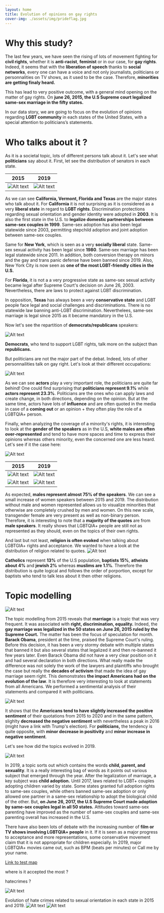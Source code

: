 ```yaml
---
layout: home
title: Evolution of opinions on gay rights
cover-img: ./assets/img/prideflag.jpg
---
```



# Why this study?

The last few years, we have seen the rising of lots of movement fighting for **civil rights**, whether it is **anti-racist**, **feminist** or in our case, for **gay rights**. Indeed, it seems that with the **liberation of speech** thanks to **social networks**, every one can have a voice and not only journalists, politicians or personnalities on TV shows, as it used to be the case. Therefore, **minorities are getting finaly heard.** 

This has lead to very positive outcome, with a general mind opening on the matter of gay rights. On **june 26, 2015, the U.S Supreme court legalized same-sex marriage in the fifty states.**

In our data story, we are going to focus on the evolution of opinions regarding **LGBT community** in each states of the United States, with a special attention to politicians’s statements.   


# Who talks about it ?
As it is a societal topic, lots of different persons talk about it. Let's see what **politicians** say about it. First, let see the distribution of senators in each state.


2015                                              | 2019
:------------------------------------------------:|:-------------------------------------------------:
![Alt text](top_states_2015.png?raw=true "Title") | ![Alt text](top_states_2019.png?raw=true "Title")

As we can see **California, Vermont, Florida and Texas** are the major states who talk about it. For **California** it is not surprising as it is considered as a very **liberal state** in regard to **LGBT rights**. Discrimination protections regarding sexual orientation and gender identity were adopted in **2003**. It is also the first state in the U.S. to **legalize domestic partnerships between same-sex couples in 1999**. Same-sex adoption has also been legal statewide since 2003, permitting stepchild adoption and joint adoption between same-sex couples. 

Same for **New York**, which is seen as a very **socially liberal** state. Same-sex sexual activity has been legal since **1980**. Same-sex marriage has been legal statewide since 2011. In addition, both conversion therapy on minors and the gay and trans panic defense have been banned since 2019. Also, New York City is now seen as **one of the most LGBT-friendly cities in the U.S.**

For **Florida**, it is not a a very progressive state as same-sex sexual activity became legal after Supreme Court's decision on June 26, 2003. Nevertheless, there are laws to protect against LGBT discrimination. 

In opposition, **Texas** has always been a very **conservative state** and LGBT people face legal and social challenges and discriminations. There is no statewide law banning anti-LGBT discrimination. Neverthelees, same-sex marriage is legal since 2015 as it became mandatory in the U.S.

Now let's see the repartition of **democrats/republicans** speakers:

![Alt text](proportion_d_r.png?raw=true "Title")

**Democrats**, who tend to support LGBT rights, talk more on the subject than **republicans.** 

But politicians are not the major part of the debat. Indeed, lots of other personnailities talk on gay right. Let's look at their different occupations:

![Alt text](occupations.png?raw=true "Title")

As we can see **actors** play a very important role, the politicians are quite far behind! One could find surprising that **politicians represent 9.1%** while **actors represent 23.3%**. Politicians are the ones who can apply laws and create change, in both directions, depending on the opinion. But at the same time, actors have lots of **influence** and are often quoted in the media in case of a **coming out** or an opinion + they often play the role of a LGBTQIA+ person. 

Finally, when analyzing the coverage of a minority's rights, it is interesting to look at the **gender of the speakers** as in the U.S, **white males are often over-represented** and tend to have more spaces and time to express their opinions whereas others minority, even the concerned one are less heard. Let's see if it the case here:

![Alt text](gender_all_log.png?raw=true "Title")

2015                                                | 2019
:--------------------------------------------------:|:---------------------------------------------------:
![Alt text](gender_2015.png?raw=true "Title")       |  ![Alt text](gender_2019.png?raw=true "Title")
![Alt text](other_gender_2015.png?raw=true "Title") |![Alt text](other_gender_2019.png?raw=true "Title")



As expected, **males represent almost 75% of the speakers**. We can see a small increase of women speakers between 2015 and 2019. The distribution without male and women represented allows us to visualize minorities that otherwise are completely crushed by men and women. On this new scale, transgender female are very present as well as non-binary person. 
Therefore, it is interesting to note that a **majority of the quotes** are from **male speakers**. It really shows that LGBTQIA+ people are still not as represented as they should, even on the topics of their own rights.

And last but not least, **religion is often evoked** when talking about LGBTGIA+ rights and acceptance. We wanted to have a look at the distribution of religion related to quotes. 
![Alt text](religion.png?raw=true "Title")

**Catholics** represent **13%** of the U.S population, **baptists 15%**, **atheists about 4%** and **jewish 2%** whereas **muslims are 1.1%**. Therefore the distribution is quite logical and follows the order of porportion, except for baptists who tend to talk less about it then other religions.


# Topic modelling

![Alt text](topic_2015_2.png?raw=true "Title")

The topic modelling from 2015 reveals that **marriage** is a topic that was very frequent. It was associated with **right, discrimination, equality.** Indeed, the **gay marriage was legalized in the 50 states on June 26, 2015 ruled by the Supreme Court.** The matter has been the focus of speculation for month. **Barack Obama**, president at the time,  praised the Supreme Court's ruling. Before this decision, it has been a very stormy debate with multiple states that banned it but also several states that legalized it and then re-banned it few years later. Even Barack Obama did not have a very clear position on it and had several declaration in both directions. What really made the difference was not solely the work of the lawyers and plaintiffs who brought the case but really the **decades of activism** that made the idea of gay marriage seem right. This demonstrates **the impact Americans had on the evolution of the law**. It is therefore very interesting to look at statements from all Americans. We performed a sentimental analysis of their statements and compared it with politicians. 

![Alt text](mean_score_pol_people.png?raw=true "Title")

It shows that the **Americans tend to have slightly increased the positive sentiment** of their quotations from 2015 to 2020 and in the same pattern, slighlty **decreased the negative sentiment** with nevertheless a peak in 2016 (might have a link with Trump's election). For **politicians,** the tendency is quite opposite, with **minor decrease in positivity** and **minor increase in negative sentiment**. 

Let's see how did the topics evolved in 2019.

![Alt text](topic_2019.png?raw=true "Title")

In 2019, a topic sorts out which contains the words **child, parent, and sexuality**. It is a really interesting bag of words as it points out various subject that emerged through the year. After the legalization of marriage, a key subject was **child adoption.** Until 2017, laws related to LGBT+ couples adopting children varied by state. Some states granted full adoption rights to same-sex couples, while others banned same-sex adoption or only allowed one partner in a same-sex relationship to adopt the biological child of the other. But, **on June 26, 2017, the U.S Supreme Court made adoption by same-sex couples legal in all 50 states.** Attitudes toward same-sex parenting have improved as the number of same-sex couples and same-sex parenting overall has increased in the U.S.

There have also been lots of debate with the increasing number of **film or TV shows involving LGBTQIA+ people** in it. If it is seen as a major progress to acceptance and more representations, some conservative movement claim that it is not appropriate for children especially. In 2019, major LGBTQIA+ movies came out, such as BPM (beats per minutes) or Call me by your name. 






[Link to test map](https://meghanharrington.github.io/topic_2015.html)



where is it accepted the most ?

hatecrimes ?

![Alt text](./assets/img/output_68_0.jpg?raw=true "Title")


Evolution of hate crimes related to sexual orientation in each state in 2015 and 2019.
![Alt text](./assets/img/output_56_0.png?raw=true "Title") ![Alt text](./assets/img/output_50_0.png?raw=true "Title")
